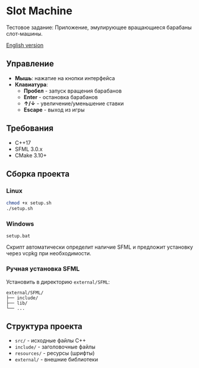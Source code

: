 # Slot Machine

Тестовое задание: Приложение, эмулирующее вращающиеся барабаны слот-машины.

[English version](README.md)

## Управление
- **Мышь**: нажатие на кнопки интерфейса
- **Клавиатура**:
  - **Пробел** - запуск вращения барабанов
  - **Enter** - остановка барабанов
  - **↑/↓** - увеличение/уменьшение ставки
  - **Escape** - выход из игры

## Требования
- C++17
- SFML 3.0.x
- CMake 3.10+

## Сборка проекта

### Linux
```bash
chmod +x setup.sh
./setup.sh
```

### Windows
```batch
setup.bat
```

Скрипт автоматически определит наличие SFML и предложит установку через vcpkg при необходимости.

### Ручная установка SFML

Установить в директорию `external/SFML`:

```
external/SFML/
├── include/
├── lib/
└── ...
```

## Структура проекта
- `src/` - исходные файлы C++
- `include/` - заголовочные файлы
- `resources/` - ресурсы (шрифты)
- `external/` - внешние библиотеки 